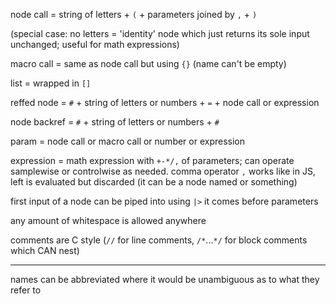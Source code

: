 node call = string of letters + `(` + parameters joined by `,` + `)`

(special case: no letters = 'identity' node which just returns its sole input unchanged; useful for math expressions)

macro call = same as node call but using `{}` (name can't be empty)

list = wrapped in `[]`

reffed node = `#` + string of letters or numbers + `=` + node call or expression

node backref = `#` + string of letters or numbers + `#`

param = node call or macro call or number or expression

expression = math expression with `+-*/,` of parameters; can operate samplewise or controlwise as needed. comma operator `,` works like in JS, left is evaluated but discarded (it can be a node named or something)

first input of a node can be piped into using `|>` it comes before parameters

any amount of whitespace is allowed anywhere

comments are C style (`//` for line comments, `/*`...`*/` for block comments which CAN nest)

---

names can be abbreviated where it would be unambiguous as to what they refer to
